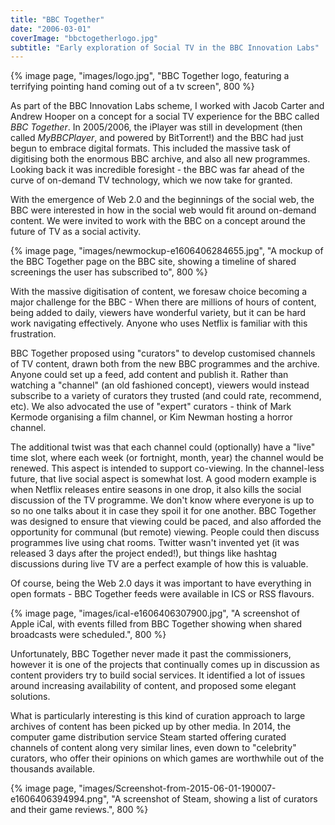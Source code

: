 ```yaml
---
title: "BBC Together"
date: "2006-03-01"
coverImage: "bbctogetherlogo.jpg"
subtitle: "Early exploration of Social TV in the BBC Innovation Labs"
---
```


{% image page, "images/logo.jpg", "BBC Together logo, featuring a terrifying pointing hand coming out of a tv screen", 800 %}

As part of the BBC Innovation Labs scheme, I worked with Jacob Carter and Andrew Hooper on a concept for a social TV experience for the BBC called _BBC Together_. In 2005/2006, the iPlayer was still in development (then called _MyBBCPlayer_, and powered by BitTorrent!) and the BBC had just begun to embrace digital formats. This included the massive task of digitising both the enormous BBC archive, and also all new programmes. Looking back it was incredible foresight - the BBC was far ahead of the curve of on-demand TV technology, which we now take for granted.

With the emergence of Web 2.0 and the beginnings of the social web, the BBC were interested in how in the social web would fit around on-demand content. We were invited to work with the BBC on a concept around the future of TV as a social activity.

{% image page, "images/newmockup-e1606406284655.jpg", "A mockup of the BBC Together page on the BBC site, showing a timeline of shared screenings the user has subscribed to", 800 %}

With the massive digitisation of content, we foresaw choice becoming a major challenge for the BBC - When there are millions of hours of content, being added to daily, viewers have wonderful variety, but it can be hard work navigating effectively. Anyone who uses Netflix is familiar with this frustration.

BBC Together proposed using "curators" to develop customised channels of TV content, drawn both from the new BBC programmes and the archive. Anyone could set up a feed, add content and publish it. Rather than watching a "channel" (an old fashioned concept), viewers would instead subscribe to a variety of curators they trusted (and could rate, recommend, etc). We also advocated the use of "expert" curators - think of Mark Kermode organising a film channel, or Kim Newman hosting a horror channel.

The additional twist was that each channel could (optionally) have a "live" time slot, where each week (or fortnight, month, year) the channel would be renewed. This aspect is intended to support co-viewing. In the channel-less future, that live social aspect is somewhat lost. A good modern example is when Netflix releases entire seasons in one drop, it also kills the social discussion of the TV programme. We don't know where everyone is up to so no one talks about it in case they spoil it for one another. BBC Together was designed to ensure that viewing could be paced, and also afforded the opportunity for communal (but remote) viewing. People could then discuss programmes live using chat rooms. Twitter wasn't invented yet (it was released 3 days after the project ended!), but things like hashtag discussions during live TV are a perfect example of how this is valuable.

Of course, being the Web 2.0 days it was important to have everything in open formats - BBC Together feeds were available in ICS or RSS flavours.

{% image page, "images/ical-e1606406307900.jpg", "A screenshot of Apple iCal, with events filled from BBC Together showing when shared broadcasts were scheduled.", 800 %}

Unfortunately, BBC Together never made it past the commissioners, however it is one of the projects that continually comes up in discussion as content providers try to build social services. It identified a lot of issues around increasing availability of content, and proposed some elegant solutions.

What is particularly interesting is this kind of curation approach to large archives of content has been picked up by other media. In 2014, the computer game distribution service Steam started offering curated channels of content along very similar lines, even down to "celebrity" curators, who offer their opinions on which games are worthwhile out of the thousands available.

{% image page, "images/Screenshot-from-2015-06-01-190007-e1606406394994.png", "A screenshot of Steam, showing a list of curators and their game reviews.", 800 %}

